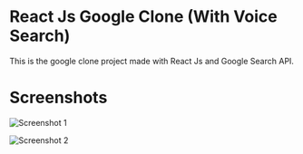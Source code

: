 # React Js Google Clone (With Voice Search)

This is the google clone project made with React Js and Google Search API. 

# Screenshots
![Screenshot 1](https://user-images.githubusercontent.com/68656122/130724777-e82d6ca9-76e1-4d84-a51f-7d73a7906fa8.png)

![Screenshot 2](https://user-images.githubusercontent.com/68656122/130909202-34294bd7-4868-4644-8be1-d644960428cf.png)




